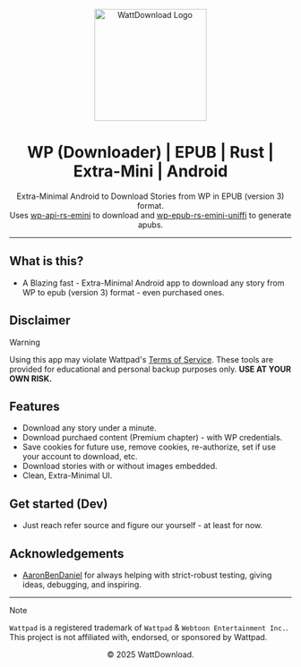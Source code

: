 <p align="center">
  <img src="https://github.com/user-attachments/assets/5a033821-6eaf-47c9-a5f8-a6e808881624" alt="WattDownload Logo" width="200px">
</p>

<h1 align="center">WP (Downloader) | EPUB | Rust | Extra-Mini | Android</h1>

<p align="center">
  Extra-Minimal Android to Download Stories from WP in EPUB (version 3) format. <br/>
  Uses <a href="https://github.com/WattDownload/wp-api-rs-emini">wp-api-rs-emini</a> to download and <a href="https://github.com/WattDownload/wp-epub-rs-emini-uniffi">wp-epub-rs-emini-uniffi</a> to generate apubs.
</p>

---

## What is this?
- A Blazing fast - Extra-Minimal Android app to download any story from WP to epub (version 3) format - even purchased ones.

## Disclaimer
> [!WARNING]
> Using this app may violate Wattpad's [Terms of Service](https://policies.wattpad.com/terms/). These tools are provided for educational and personal backup purposes only. **USE AT YOUR OWN RISK.**

## Features
- Download any story under a minute.
- Download purchaed content (Premium chapter) - with WP credentials.
- Save cookies for future use, remove cookies, re-authorize, set if use your account to download, etc.
- Download stories with or without images embedded.
- Clean, Extra-Minimal UI.

## Get started (Dev)
- Just reach refer source and figure our yourself - at least for now.

## Acknowledgements
- [AaronBenDaniel](https://github.com/AaronBenDaniel) for always helping with strict-robust testing, giving ideas, debugging, and inspiring.

---

> [!NOTE]
> `Wattpad` is a registered trademark of `Wattpad` & `Webtoon Entertainment Inc.`. This project is not affiliated with, endorsed, or sponsored by Wattpad.

<p align="center">© 2025 WattDownload.</p>
